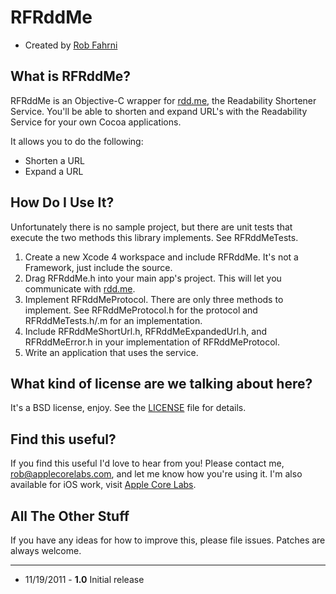 RFRddMe
=========================

* Created by [Rob Fahrni](http://fahrni.ws)

What is RFRddMe?
-------------------------

RFRddMe is an Objective-C wrapper for [rdd.me](http://ww1.readability.com/publishers/rdd), the Readability Shortener Service. You'll be able to shorten and expand URL's with the Readability Service for your own Cocoa applications.

It allows you to do the following:

* Shorten a URL
* Expand a URL

How Do I Use It?
-------------------------

Unfortunately there is no sample project, but there are unit tests that execute the two methods this library implements. See RFRddMeTests.

1. Create a new Xcode 4 workspace and include RFRddMe. It's not a Framework, just include the source.
2. Drag RFRddMe.h into your main app's project. This will let you communicate with [rdd.me](http://ww1.readability.com/publishers/rdd).
3. Implement RFRddMeProtocol. There are only three methods to implement. See RFRddMeProtocol.h for the protocol and RFRddMeTests.h/.m for an implementation.
4. Include RFRddMeShortUrl.h, RFRddMeExpandedUrl.h, and RFRddMeError.h in your implementation of RFRddMeProtocol.
5. Write an application that uses the service.

What kind of license are we talking about here?
-------------------------
It's a BSD license, enjoy. See the [LICENSE](https://github.com/Fahrni/RFRddMe/blob/master/LICENSE) file for details.


Find this useful?
-------------------------

If you find this useful I'd love to hear from you! Please contact me, rob@applecorelabs.com, and let me know how you're using it. I'm also available for iOS work, visit [Apple Core Labs](http://applecorelabs.com).

All The Other Stuff
-------------------------

If you have any ideas for how to improve this, please file issues. Patches are always welcome.

---------------------------------------

* 11/19/2011 - **1.0** Initial release